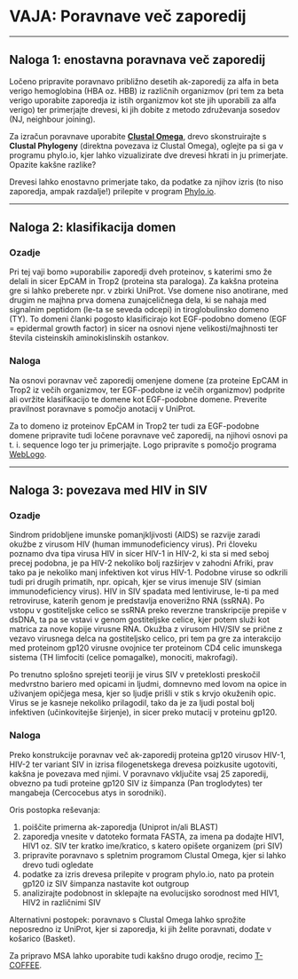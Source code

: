 # VAJA: Poravnave več zaporedij


---
## Naloga 1: enostavna poravnava več zaporedij

Ločeno pripravite poravnavo približno desetih ak-zaporedij za alfa in beta verigo hemoglobina (HBA oz. HBB) iz različnih organizmov (pri tem za beta verigo uporabite zaporedja iz istih organizmov kot ste jih uporabili za alfa verigo) ter primerjajte drevesi, ki jih dobite z metodo združevanja sosedov (NJ, neighbour joining).

Za izračun poravnave uporabite [**Clustal Omega**](https://www.ebi.ac.uk/Tools/msa/clustalo/), drevo skonstruirajte s **Clustal Phylogeny** (direktna povezava iz Clustal Omega), oglejte pa si ga v programu phylo.io, kjer lahko vizualizirate dve drevesi hkrati in ju primerjate. Opazite kakšne razlike?

Drevesi lahko enostavno primerjate tako, da podatke za njihov izris (to niso zaporedja, ampak razdalje!) prilepite v program [Phylo.io](https://phylo.io/).

---
## Naloga 2: klasifikacija domen

### Ozadje
Pri tej vaji bomo »uporabili« zaporedji dveh proteinov, s katerimi smo že delali in sicer EpCAM in Trop2 (proteina sta paraloga). Za kakšna proteina gre si lahko preberete npr. v zbirki UniProt. Vse domene niso anotirane, med drugim ne majhna prva domena zunajceličnega dela, ki se nahaja med signalnim peptidom (le-ta se seveda odcepi) in tiroglobulinsko domeno (TY). To domeni članki pogosto klasificirajo kot EGF-podobno domeno (EGF = epidermal growth factor) in sicer na osnovi njene velikosti/majhnosti ter števila cisteinskih aminokislinskih ostankov.

### Naloga
Na osnovi poravnav več zaporedij omenjene domene (za proteine EpCAM in Trop2 iz večih organizmov, ter EGF-podobne iz večih organizmov) podprite ali ovržite klasifikacijo te domene kot EGF-podobne domene. Preverite pravilnost poravnave s pomočjo anotacij v UniProt.

Za to domeno iz proteinov EpCAM in Trop2 ter tudi za EGF-podobne domene pripravite tudi ločene poravnave več zaporedij, na njihovi osnovi pa t. i. sequence logo ter ju primerjajte. Logo pripravite s pomočjo programa [WebLogo](http://weblogo.threeplusone.com/).

---
## Naloga 3: povezava med HIV in SIV

### Ozadje
Sindrom pridobljene imunske pomanjkljivosti (AIDS) se razvije zaradi okužbe z virusom HIV (human immunodeficiency virus). Pri človeku poznamo dva tipa virusa HIV in sicer HIV-1 in HIV-2, ki sta si med seboj precej podobna, je pa HIV-2 nekoliko bolj razširjev v zahodni Afriki, prav tako pa je nekoliko manj infektiven kot virus HIV-1. Podobne viruse so odkrili tudi pri drugih primatih, npr. opicah, kjer se virus imenuje SIV (simian immunodeficiency virus). HIV in SIV spadata med lentiviruse, le-ti pa med retroviruse, katerih genom je predstavlja enoverižno RNA (ssRNA). Po vstopu v gostiteljske celico se ssRNA preko reverzne transkripcije prepiše v dsDNA, ta pa se vstavi v genom gostiteljske celice, kjer potem služi kot matrica za nove kopije virusne RNA. Okužba z virusom HIV/SIV se prične z vezavo virusnega delca na gostiteljsko celico, pri tem pa gre za interakcijo med proteinom gp120 virusne ovojnice ter proteinom CD4 celic imunskega sistema (TH limfociti (celice pomagalke), monociti, makrofagi).

Po trenutno splošno sprejeti teoriji je virus SIV v preteklosti preskočil medvrstno bariero med opicami in ljudmi, domnevno med lovom na opice in uživanjem opičjega mesa, kjer so ljudje prišli v stik s krvjo okuženih opic. Virus se je kasneje nekoliko prilagodil, tako da je za ljudi postal bolj infektiven (učinkovitejše širjenje), in sicer preko mutacij v proteinu gp120.

### Naloga

Preko konstrukcije poravnav več ak-zaporedij proteina gp120 virusov HIV-1, HIV-2 ter variant SIV in izrisa filogenetskega drevesa poizkusite ugotoviti, kakšna je povezava med njimi. V poravnavo vključite vsaj 25 zaporedij, obvezno pa tudi proteine gp120 SIV iz šimpanza (Pan troglodytes) ter mangabeja (Cercocebus atys in sorodniki).

Oris postopka reševanja:
1. poiščite primerna ak-zaporedja (Uniprot in/ali BLAST)
2. zaporedja vnesite v datoteko formata FASTA, za imena pa dodajte HIV1, HIV1 oz. SIV ter kratko ime/kratico, s katero opišete organizem (pri SIV)
3. pripravite poravnavo s spletnim programom Clustal Omega, kjer si lahko drevo tudi ogledate
4. podatke za izris drevesa prilepite v program phylo.io, nato pa protein gp120 iz SIV šimpanza nastavite kot outgroup
5. analizirajte podobnost in sklepajte na evolucijsko sorodnost med HIV1, HIV2 in različnimi SIV

 
Alternativni postopek: poravnavo s Clustal Omega lahko sprožite neposredno iz UniProt, kjer si zaporedja, ki jih želite poravnati, dodate v košarico (Basket).

Za pripravo MSA lahko uporabite tudi kakšno drugo orodje, recimo [T-COFFEE](http://tcoffee.crg.cat/).